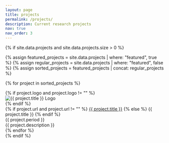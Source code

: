 ```yaml
---
layout: page
title: projects
permalink: /projects/
description: Current research projects
nav: true
nav_order: 3
---
```


{% if site.data.projects and site.data.projects.size > 0 %}
<div class="projects-container">

<div class="project-cards">
{% assign featured_projects = site.data.projects | where: "featured", true %}
{% assign regular_projects = site.data.projects | where: "featured", false %}
{% assign sorted_projects = featured_projects | concat: regular_projects %}

{% for project in sorted_projects %}
  <div class="project-card {% if project.featured %}featured-project{% endif %}">
    {% if project.logo and project.logo != "" %}
    <div class="project-logo-container">
      <img class="project-logo" src="{{ '/assets/img/projects/' | append: project.logo | relative_url }}" alt="{{ project.title }} Logo">
    </div>
    {% endif %}
    <div class="project-title">
      {% if project.url and project.url != "" %}
        <a href="{{ project.url }}" target="_blank">{{ project.title }}</a>
      {% else %}
        {{ project.title }}
      {% endif %}
    </div>
    <div class="project-meta">{{ project.period }}</div>
    <div class="project-desc">{{ project.description }}</div>
  </div>
{% endfor %}
</div>
</div>
{% endif %}